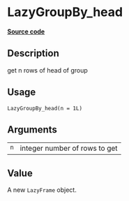 

# LazyGroupBy_head

[**Source code**](https://github.com/pola-rs/r-polars/tree/mkdocs-matrial-search-preview/R/lazyframe__group_by.R#L84)

## Description

get n rows of head of group

## Usage

<pre><code class='language-R'>LazyGroupBy_head(n = 1L)
</code></pre>

## Arguments

<table>
<tr>
<td style="white-space: nowrap; font-family: monospace; vertical-align: top">
<code id="LazyGroupBy_head_:_n">n</code>
</td>
<td>
integer number of rows to get
</td>
</tr>
</table>

## Value

A new <code>LazyFrame</code> object.
